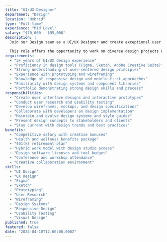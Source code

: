 ```yaml
---
title: "UI/UX Designer"
department: "Design"
location: "Hybrid"
type: "Full-time"
experience: "Mid Level"
salary: "$70,000 - $95,000"
description: |
  Join our Design team as a UI/UX Designer and create exceptional user experiences for our digital products. You'll work closely with product teams and developers to design intuitive interfaces that delight users and drive business success.

  This role offers the opportunity to work on diverse design projects and shape the user experience of our technology solutions.
requirements:
  - "3+ years of UI/UX design experience"
  - "Proficiency in design tools (Figma, Sketch, Adobe Creative Suite)"
  - "Strong understanding of user-centered design principles"
  - "Experience with prototyping and wireframing"
  - "Knowledge of responsive design and mobile-first approaches"
  - "Familiarity with design systems and component libraries"
  - "Portfolio demonstrating strong design skills and process"
responsibilities:
  - "Create user interface designs and interactive prototypes"
  - "Conduct user research and usability testing"
  - "Develop wireframes, mockups, and design specifications"
  - "Collaborate with developers on design implementation"
  - "Maintain and evolve design systems and style guides"
  - "Present design concepts to stakeholders and clients"
  - "Stay current with design trends and best practices"
benefits:
  - "Competitive salary with creative bonuses"
  - "Health and wellness benefits package"
  - "401(k) retirement plan"
  - "Hybrid work model with design studio access"
  - "Design software licenses and tool budget"
  - "Conference and workshop attendance"
  - "Creative collaboration environment"
skills:
  - "UI Design"
  - "UX Design"
  - "Figma"
  - "Sketch"
  - "Prototyping"
  - "User Research"
  - "Wireframing"
  - "Design Systems"
  - "Responsive Design"
  - "Usability Testing"
  - "Visual Design"
published: true
featured: false
date: "2024-04-10T12:00:00.000Z"
---
```

